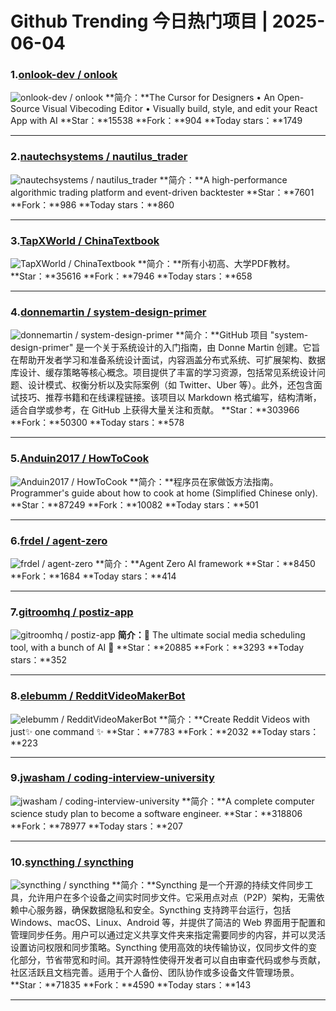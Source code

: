 # Github Trending 今日热门项目 | 2025-06-04
### 1.[onlook-dev / onlook](https://github.com/onlook-dev/onlook)

![onlook-dev / onlook](https://opengraph.githubassets.com/f551d9f593f076edb0309aaf9d6213afd39cc79afd1498944b8c74235cf74c37/onlook-dev/onlook)
**简介：**The Cursor for Designers • An Open-Source Visual Vibecoding Editor • Visually build, style, and edit your React App with AI
**Star：**15538
**Fork：**904
**Today stars：**1749

---

### 2.[nautechsystems / nautilus_trader](https://github.com/nautechsystems/nautilus_trader)

![nautechsystems / nautilus_trader](https://repository-images.githubusercontent.com/138552196/475aed10-d15c-4c76-ab1d-1fe19a7f7c37)
**简介：**A high-performance algorithmic trading platform and event-driven backtester
**Star：**7601
**Fork：**986
**Today stars：**860

---

### 3.[TapXWorld / ChinaTextbook](https://github.com/TapXWorld/ChinaTextbook)

![TapXWorld / ChinaTextbook](https://opengraph.githubassets.com/08b7376102f5573887d4bc655943fc880ad5c9775b1b4bdf65ae1eda8fabfb16/TapXWorld/ChinaTextbook)
**简介：**所有小初高、大学PDF教材。
**Star：**35616
**Fork：**7946
**Today stars：**658

---

### 4.[donnemartin / system-design-primer](https://github.com/donnemartin/system-design-primer)

![donnemartin / system-design-primer](https://opengraph.githubassets.com/fd0148fb5f0ff80659bb6f2de010170474f519bc49ac8b6fe109c9bebc4a28e1/donnemartin/system-design-primer)
**简介：**GitHub 项目 "system-design-primer" 是一个关于系统设计的入门指南，由 Donne Martin 创建。它旨在帮助开发者学习和准备系统设计面试，内容涵盖分布式系统、可扩展架构、数据库设计、缓存策略等核心概念。项目提供了丰富的学习资源，包括常见系统设计问题、设计模式、权衡分析以及实际案例（如 Twitter、Uber 等）。此外，还包含面试技巧、推荐书籍和在线课程链接。该项目以 Markdown 格式编写，结构清晰，适合自学或参考，在 GitHub 上获得大量关注和贡献。
**Star：**303966
**Fork：**50300
**Today stars：**578

---

### 5.[Anduin2017 / HowToCook](https://github.com/Anduin2017/HowToCook)

![Anduin2017 / HowToCook](https://opengraph.githubassets.com/8263bc6426e37f2eaf0668a2e6cffbf081d71e9da9f04de5b1a9b5e869ea2379/Anduin2017/HowToCook)
**简介：**程序员在家做饭方法指南。Programmer's guide about how to cook at home (Simplified Chinese only).
**Star：**87249
**Fork：**10082
**Today stars：**501

---

### 6.[frdel / agent-zero](https://github.com/frdel/agent-zero)

![frdel / agent-zero](https://repository-images.githubusercontent.com/812975380/186b70cc-fae4-4cd9-ae08-7dbe09b6b649)
**简介：**Agent Zero AI framework
**Star：**8450
**Fork：**1684
**Today stars：**414

---

### 7.[gitroomhq / postiz-app](https://github.com/gitroomhq/postiz-app)

![gitroomhq / postiz-app](https://repository-images.githubusercontent.com/664013991/8b16b484-683a-4ed9-a132-6d070704cc12)
**简介：**📨 The ultimate social media scheduling tool, with a bunch of AI 🤖
**Star：**20885
**Fork：**3293
**Today stars：**352

---

### 8.[elebumm / RedditVideoMakerBot](https://github.com/elebumm/RedditVideoMakerBot)

![elebumm / RedditVideoMakerBot](https://opengraph.githubassets.com/f87b1b2dd8bc8ed052ca5557b092796e367645a26a8e82e9e3e35faa8daee420/elebumm/RedditVideoMakerBot)
**简介：**Create Reddit Videos with just✨ one command ✨
**Star：**7783
**Fork：**2032
**Today stars：**223

---

### 9.[jwasham / coding-interview-university](https://github.com/jwasham/coding-interview-university)

![jwasham / coding-interview-university](https://repository-images.githubusercontent.com/60493101/4ed59900-87ab-11ea-9e39-99741f040a83)
**简介：**A complete computer science study plan to become a software engineer.
**Star：**318806
**Fork：**78977
**Today stars：**207

---

### 10.[syncthing / syncthing](https://github.com/syncthing/syncthing)

![syncthing / syncthing](https://opengraph.githubassets.com/23503144c7467f2382628faeff915b5894f1d10747b838e57a474c8869e5e0c8/syncthing/syncthing)
**简介：**Syncthing 是一个开源的持续文件同步工具，允许用户在多个设备之间实时同步文件。它采用点对点（P2P）架构，无需依赖中心服务器，确保数据隐私和安全。Syncthing 支持跨平台运行，包括 Windows、macOS、Linux、Android 等，并提供了简洁的 Web 界面用于配置和管理同步任务。用户可以通过定义共享文件夹来指定需要同步的内容，并可以灵活设置访问权限和同步策略。Syncthing 使用高效的块传输协议，仅同步文件的变化部分，节省带宽和时间。其开源特性使得开发者可以自由审查代码或参与贡献，社区活跃且文档完善。适用于个人备份、团队协作或多设备文件管理场景。
**Star：**71835
**Fork：**4590
**Today stars：**143

---

